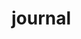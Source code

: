 # journal 
                
                              
                                                     
